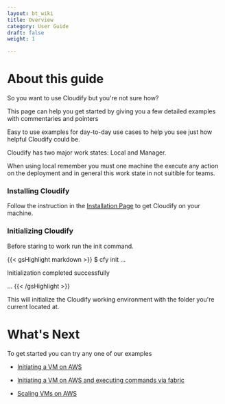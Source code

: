 ```yaml
---
layout: bt_wiki
title: Overview
category: User Guide
draft: false
weight: 1

---
```


# About this guide

So you want to use Cloudify but you're not sure how?

This page can help you get started by giving you a few detailed examples with commentaries and pointers

Easy to use examples for day-to-day use cases to help you see just how helpful Cloudify could be.

Cloudify has two major work states: Local and Manager.

When using local remember you must one machine the execute any action on the deployment and in general this work state in not suitible for teams.

### Installing Cloudify

Follow the instruction in the [Installation Page](http://stage-docs.getcloudify.org/howto/intro/installation/) to get Cloudify on your machine.

### Initializing Cloudify

Before staring to work run the init command.

{{< gsHighlight  markdown  >}}
$ cfy init
...

Initialization completed successfully

...
{{< /gsHighlight >}}

This will initialize the Cloudify working environment with the folder you're current located at.


# What's Next

To get started you can try any one of our examples

* [Initiating a VM on AWS](http://stage-docs.getcloudify.org/howto/user_guide/aws_vm/)

* [Initiating a VM on AWS and executing commands via fabric](http://stage-docs.getcloudify.org/howto/user_guide/run_commands/)

* [Scaling VMs on AWS](http://stage-docs.getcloudify.org/howto/user_guide/Scaling/)